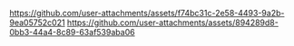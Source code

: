 
https://github.com/user-attachments/assets/f74bc31c-2e58-4493-9a2b-9ea05752c021
https://github.com/user-attachments/assets/894289d8-0bb3-44a4-8c89-63af539aba06
